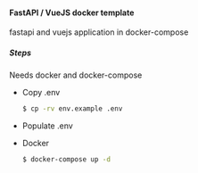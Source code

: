 #### FastAPI / VueJS docker template

fastapi and vuejs application in docker-compose

##### Steps

Needs docker and docker-compose

-   Copy .env

    ```bash
    $ cp -rv env.example .env
    ```

-   Populate .env

-   Docker

    ```bash
    $ docker-compose up -d
    ```
